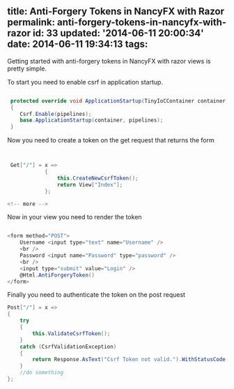 title: Anti-Forgery Tokens in NancyFX with Razor
permalink: anti-forgery-tokens-in-nancyfx-with-razor
id: 33
updated: '2014-06-11 20:00:34'
date: 2014-06-11 19:34:13
tags:
---

Getting started with anti-forgery tokens in NancyFX with razor views is pretty simple.

To start you need to enable csrf in application startup.

```csharp

 protected override void ApplicationStartup(TinyIoCContainer container, IPipelines pipelines)
 {
  	Csrf.Enable(pipelines);
    base.ApplicationStartup(container, pipelines);
 }

```

Now you need to create a token on the get request that returns the form


```csharp


 Get["/"] = x =>
            {
                this.CreateNewCsrfToken();
                return View["Index"];
            };

<!-- more -->
```

Now in your view you need to render the token


```csharp

<form method="POST">
    Username <input type="text" name="Username" />
    <br />
    Password <input name="Password" type="password" />
    <br />
    <input type="submit" value="Login" />
    @Html.AntiForgeryToken()
</form>

```

Finally you need to authenticate the token on the post request


```csharp
Post["/"] = x =>
{
	try
	{
		this.ValidateCsrfToken();
	}
	catch (CsrfValidationException)
	{
		return Response.AsText("Csrf Token not valid.").WithStatusCode(403);
	}
    //do something
};



```
